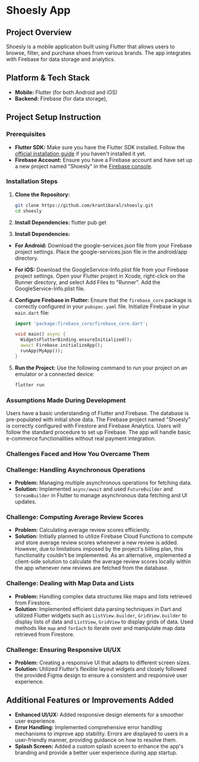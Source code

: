 # Shoesly App

## Project Overview

Shoesly is a mobile application built using Flutter that allows users to browse, filter, and purchase shoes from various brands. The app integrates with Firebase for data storage and analytics.

## Platform & Tech Stack

- **Mobile:** Flutter (for both Android and iOS)
- **Backend:** Firebase (for data storage), 

## Project Setup Instruction

### Prerequisites
- **Flutter SDK:** Make sure you have the Flutter SDK installed. Follow the [official installation guide](https://flutter.dev/docs/get-started/install) if you haven't installed it yet.
- **Firebase Account:** Ensure you have a Firebase account and have set up a new project named "Shoesly" in the [Firebase console](https://console.firebase.google.com/).


### Installation Steps
1. **Clone the Repository:**
   ```sh
   git clone https://github.com/krantibaral/shoesly.git
   cd shoesly

2. **Install Dependencies:**
   flutter pub get

3. **Install Dependencies:**

- **For Android:**
Download the google-services.json file from your Firebase project settings.
Place the google-services.json file in the android/app directory.


- **For iOS:**
Download the GoogleService-Info.plist file from your Firebase project settings.
Open your Flutter project in Xcode, right-click on the Runner directory, and select Add Files to "Runner".
Add the GoogleService-Info.plist file.

4. **Configure Firebase in Flutter:**
   Ensure that the `firebase_core` package is correctly configured in your `pubspec.yaml` file.
   Initialize Firebase in your `main.dart` file:

   ```dart
   import 'package:firebase_core/firebase_core.dart';

   void main() async {
     WidgetsFlutterBinding.ensureInitialized();
     await Firebase.initializeApp();
     runApp(MyApp());
   }

5. **Run the Project:**
   Use the following command to run your project on an emulator or a connected device:

   ```sh
   flutter run

### Assumptions Made During Development
Users have a basic understanding of Flutter and Firebase.
The database is pre-populated with initial shoe data.
The Firebase project named "Shoesly" is correctly configured with Firestore and Firebase Analytics.
Users will follow the standard procedure to set up Firebase.
The app will handle basic e-commerce functionalities without real payment integration.

### Challenges Faced and How You Overcame Them

### Challenge: Handling Asynchronous Operations
- **Problem:** Managing multiple asynchronous operations for fetching data.
- **Solution:** Implemented `async/await` and used `FutureBuilder` and `StreamBuilder` in Flutter to manage asynchronous data fetching and UI updates.

### Challenge: Computing Average Review Scores
- **Problem:** Calculating average review scores efficiently.
- **Solution:** Initially planned to utilize Firebase Cloud Functions to compute and store average review scores whenever a new review is added. However, due to limitations imposed by the project's billing plan, this functionality couldn't be implemented. As an alternative, implemented a client-side solution to calculate the average review scores locally within the app whenever new reviews are fetched from the database.

### Challenge: Dealing with Map Data and Lists
- **Problem:** Handling complex data structures like maps and lists retrieved from Firestore.
- **Solution:** Implemented efficient data parsing techniques in Dart and utilized Flutter widgets such as `ListView.builder`, `GridView.builder` to display lists of data and `ListView`, `GridView` to display grids of data. Used methods like `map` and `forEach` to iterate over and manipulate map data retrieved from Firestore.

### Challenge: Ensuring Responsive UI/UX
- **Problem:**  Creating a responsive UI that adapts to different screen sizes.
- **Solution:** Utilized Flutter’s flexible layout widgets and closely followed the provided Figma design to ensure a consistent and responsive user experience.


## Additional Features or Improvements Added
- **Enhanced UI/UX:** Added responsive design elements for a smoother user experience.
- **Error Handling:** Implemented comprehensive error handling mechanisms to improve app stability. Errors are displayed to users in a user-friendly manner, providing guidance on how to resolve them.
- **Splash Screen:** Added a custom splash screen to enhance the app's branding and provide a better user experience during app startup.
























